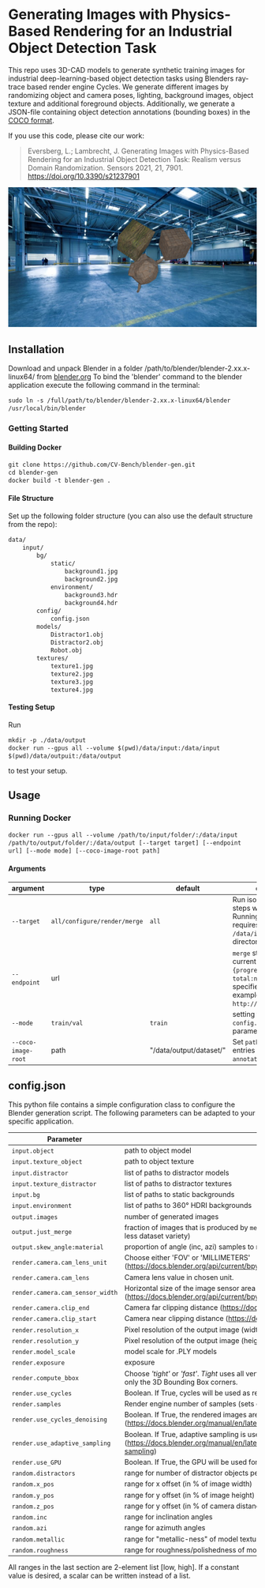 # Generating Images with Physics-Based Rendering for an Industrial Object Detection Task
This repo uses 3D-CAD models to generate synthetic training images for industrial deep-learning-based object detection tasks using Blenders ray-trace based render engine Cycles.
We generate different images by randomizing object and camera poses, lighting, background images, object texture and additional foreground objects. Additionally, we generate a JSON-file containing object detection annotations (bounding boxes) in the [COCO format](https://cocodataset.org/#format-data).

If you use this code, please cite our work:

> Eversberg, L.; Lambrecht, J. Generating Images with Physics-Based Rendering for an Industrial Object Detection Task: Realism versus Domain Randomization. Sensors 2021, 21, 7901. https://doi.org/10.3390/s21237901 
> 
![example](example.png)

## Installation
Download and unpack Blender in a folder /path/to/blender/blender-2.xx.x-linux64/ from [blender.org](https://www.blender.org/download/)
To bind the 'blender' command to the blender application execute the following command in the terminal:
```
sudo ln -s /full/path/to/blender/blender-2.xx.x-linux64/blender /usr/local/bin/blender
```

### Getting Started

#### Building Docker

```
git clone https://github.com/CV-Bench/blender-gen.git
cd blender-gen
docker build -t blender-gen .
```

#### File Structure

Set up the following folder structure (you can also use the default structure from the repo):

```
data/
    input/
        bg/
            static/
                background1.jpg
                background2.jpg
            environment/
                background3.hdr
                background4.hdr
        config/
            config.json
        models/
            Distractor1.obj
            Distractor2.obj
            Robot.obj
        textures/
            texture1.jpg
            texture2.jpg
            texture3.jpg
            texture4.jpg
```

#### Testing Setup

Run

```
mkdir -p ./data/output
docker run --gpus all --volume $(pwd)/data/input:/data/input $(pwd)/data/outpuit:/data/output
```

to test your setup.


## Usage

### Running Docker
```
docker run --gpus all --volume /path/to/input/folder/:/data/input /path/to/output/folder/:/data/output [--target target] [--endpoint url] [--mode mode] [--coco-image-root path] 
```

#### Arguments
argument | type | default | description
--------- | ----------- | ----------- | -----------
`--target` | `all/configure/render/merge` | `all` | Run isolated pipeline steps with this command. Running `render` & `merge` requires persistent `/data/intermediate` directory.
`--endpoint` | url | | `merge` step will `POST` current progress as `{progress:number, total:number}` object to specified endpoint. example: `http://localhost:8001`
`--mode` | `train/val` | `train` | setting to `val` overwrites `config.output.just_merge` parameter with `0`
`--coco-image-root` | path | "/data/output/dataset/" | Set `path` as prefix for path entries in the `annotation_coco.json` file.



## config.json
This python file contains a simple configuration class to configure the Blender generation script. The following parameters can be adapted to your specific application.

Parameter | Description
--------- | -----------
`input.object` | path to object model
`input.texture_object` | path to object texture
`input.distractor` | list of paths to distractor models
`input.texture_distractor` | list of paths to distractor textures
`input.bg` | list of paths to static backgrounds
`input.environment` | list of paths to 360° HDRI backgrounds
`output.images` | number of generated images
`output.just_merge` | fraction of images that is produced by `merge.py`. ([0,1], higher number means more efficiency and less dataset variety)
`output.skew_angle:material` | proportion of angle (inc, azi) samples to material (metallic, roughness) samples
`render.camera.cam_lens_unit` | Choose either 'FOV' or 'MILLIMETERS' (https://docs.blender.org/api/current/bpy.types.Camera.html#bpy.types.Camera.lens_unit)
`render.camera.cam_lens` | Camera lens value in chosen unit.
`render.camera.cam_sensor_width` | Horizontal size of the image sensor area in millimeters (https://docs.blender.org/api/current/bpy.types.Camera.html)
`render.camera.clip_end` | Camera far clipping distance (https://docs.blender.org/api/current/bpy.types.Camera.html)
`render.camera.clip_start` | Camera near clipping distance (https://docs.blender.org/api/current/bpy.types.Camera.html)
`render.resolution_x` | Pixel resolution of the output image (width)
`render.resolution_y` | Pixel resolution of the output image (height)
`render.model_scale` | model scale for .PLY models
`render.exposure` | exposure
`render.compute_bbox` | Choose _'tight'_ or _'fast'_. _Tight_ uses all vertices to compute a tight bbox but it is slower. _Fast_ uses only the 3D Bounding Box corners.
`render.use_cycles` | Boolean. If True, cycles will be used as rendering engine. If False, Eevee will be used
`render.samples` | Render engine number of samples (sets cycles.samples)
`render.use_cycles_denoising` | Boolean. If True, the rendered images are denoised afterwards (https://docs.blender.org/manual/en/latest/render/cycles/render_settings/sampling.html#denoising)
`render.use_adaptive_sampling` | Boolean. If True, adaptive sampling is used (https://docs.blender.org/manual/en/latest/render/cycles/render_settings/sampling.html#adaptive-sampling)
`render.use_GPU` | Boolean. If True, the GPU will be used for rendering
`random.distractors` | range for number of distractor objects per image
`random.x_pos` | range for x offset (in % of image width)
`random.y_pos` | range for y offset (in % of image height)
`random.z_pos` | range for y offset (in % of camera distance. distances `<= -1` get clipped)
`random.inc` | range for inclination angles
`random.azi` | range for azimuth angles
`random.metallic` | range for "metallic-ness" of model texture
`random.roughness` | range for roughness/polishedness of model texture


All ranges in the last section are 2-element list [low, high]. If a constant value is desired, a scalar can be written instead of a list.
